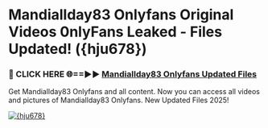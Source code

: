 # Mandiallday83 Onlyfans Original Videos 0nlyFans Leaked - Files Updated! ({hju678})

<h3>🔴 CLICK HERE 🌐==►► <a href="https://tinyurl.com/ms9xzufz" rel="nofollow">Mandiallday83 Onlyfans Updated Files</a></h3>

Get Mandiallday83 Onlyfans and all content. Now you can access all videos and pictures of Mandiallday83 Onlyfans. New Updated Files 2025!

[![{hju678}](https://i.imgur.com/PQ7UWWw.gif)](https://tinyurl.com/ms9xzufz)